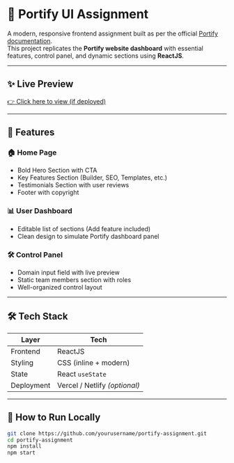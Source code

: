 # 🚀 Portify UI Assignment

A modern, responsive frontend assignment built as per the official [Portify documentation](https://zeetsoft.in/docs/).  
This project replicates the **Portify website dashboard** with essential features, control panel, and dynamic sections using **ReactJS**.

---

## ✨ Live Preview

[👉 Click here to view (if deployed)](https://portify-lite-ui.vercel.app/)

---

## 📌 Features

### 🏠 Home Page
- Bold Hero Section with CTA
- Key Features Section (Builder, SEO, Templates, etc.)
- Testimonials Section with user reviews
- Footer with copyright

### 📊 User Dashboard
- Editable list of sections (Add feature included)
- Clean design to simulate Portify dashboard panel

### 🛠️ Control Panel
- Domain input field with live preview
- Static team members section with roles
- Well-organized control layout

---

## 🛠️ Tech Stack

| Layer         | Tech        |
|---------------|-------------|
| Frontend      | ReactJS     |
| Styling       | CSS (inline + modern) |
| State         | React `useState` |
| Deployment    | Vercel / Netlify *(optional)* |

---

## 🚀 How to Run Locally

```bash
git clone https://github.com/yourusername/portify-assignment.git
cd portify-assignment
npm install
npm start
